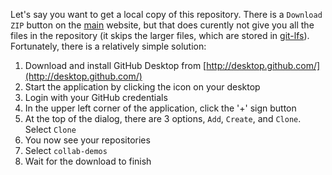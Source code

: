 
Let's say you want to get a local copy of this repository. There is a ``Download ZIP`` button on the [main](/) website, but that does curently not give you all the files in the repository (it skips the larger files, which are stored in [git-lfs](https://git-lfs.github.com/)). Fortunately, there is a relatively simple solution:

1. Download and install GitHub Desktop from [http://desktop.github.com/](http://desktop.github.com/)
3. Start the application by clicking the icon on your desktop
4. Login with your GitHub credentials
5. In the upper left corner of the application, click the '+' sign button
6. At the top of the dialog, there are 3 options, ``Add``, ``Create``, and ``Clone``. Select ``Clone``
7. You now see your repositories
8. Select ``collab-demos``
9. Wait for the download to finish
